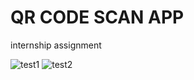 # QR CODE SCAN APP 

internship assignment

![test1](https://github.com/SudarshanProCoder/QR_SCAN_APP_TEST_INTERN/assets/67712314/dcbbda56-b8b9-49c6-a330-2f6d745ffda0)
![test2](https://github.com/SudarshanProCoder/QR_SCAN_APP_TEST_INTERN/assets/67712314/132fabae-0dd6-4b37-a785-653f2c9a5f9b)

